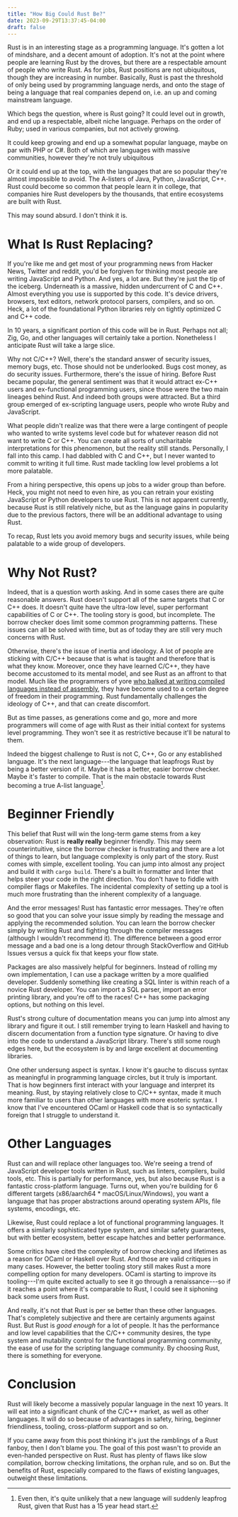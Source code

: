 ```yaml
---
title: "How Big Could Rust Be?"
date: 2023-09-29T13:37:45-04:00
draft: false
---
```


Rust is in an interesting stage as a programming language. It's gotten
a lot of mindshare, and a decent amount of adoption. It's not at the
point where people are learning Rust by the droves, but there are a
respectable amount of people who write Rust. As for jobs, Rust
positions are not ubiquitous, though they are increasing in
number. Basically, Rust is past the threshold of only being used by
programming language nerds, and onto the stage of being a language
that real companies depend on, i.e. an up and coming mainstream
language.

Which begs the question, where is Rust going? It could level out in
growth, and end up a respectable, albeit niche language. Perhaps on
the order of Ruby; used in various companies, but not actively growing.

It could keep growing and end up a somewhat popular language, maybe on
par with PHP or C#. Both of which are languages with massive
communities, however they're not truly ubiquitous

Or it could end up at the top, with the languages that are so popular
they're almost impossible to avoid. The A-listers of Java, Python,
JavaScript, C++. Rust could become so common that people
learn it in college, that companies hire Rust developers by the
thousands, that entire ecosystems are built with Rust.

This may sound absurd. I don't think it is.

# What Is Rust Replacing?

If you're like me and get most of your programming news from Hacker
News, Twitter and reddit, you'd be forgiven for thinking most people
are writing JavaScript and Python. And yes, a lot are. But they're
just the tip of the iceberg. Underneath is a massive, hidden
undercurrent of C and C++. Almost everything you use is supported by
this code. It's device drivers, browsers, text editors, network
protocol parsers, compilers, and so on. Heck, a lot of the
foundational Python libraries rely on tightly optimized C and C++
code.

In 10 years, a significant portion of this code will be in
Rust. Perhaps not all; Zig, Go, and other languages will certainly
take a portion. Nonetheless I anticipate Rust will take a large
slice.

Why not C/C++? Well, there's the standard answer of security issues,
memory bugs, etc. Those should not be underlooked. Bugs cost money, as
do security issues. Furthermore, there's the issue of hiring. Before
Rust became popular, the general sentiment was that it would attract
ex-C++ users and ex-functional programming users, since those were the
two main lineages behind Rust. And indeed both groups were
attracted. But a third group emerged of ex-scripting language users,
people who wrote Ruby and JavaScript.

What people didn't realize was that there were a large contingent of
people who wanted to write systems level code but for whatever reason
did not want to write C or C++. You can create all sorts of
uncharitable interpretations for this phenomenon, but the reality
still stands. Personally, I fall into this camp. I had dabbled with C
and C++, but I never wanted to commit to writing it full time. Rust
made tackling low level problems a lot more palatable.

From a hiring perspective, this opens up jobs to a wider group than
before. Heck, you might not need to even hire, as you can retrain your
existing JavaScript or Python developers to use Rust. This is not
apparent currently, because Rust is still relatively niche, but as the
language gains in popularity due to the previous factors, there will
be an additional advantage to using Rust.

To recap, Rust lets you avoid memory bugs and security issues, while
being palatable to a wide group of developers.

# Why Not Rust?

Indeed, that is a question worth asking. And in some cases there are
quite reasonable answers. Rust doesn't support all of the same targets
that C or C++ does. It doesn't quite have the ultra-low level, super
performant capabilities of C or C++. The tooling story is good, but
incomplete. The borrow checker does limit some common programming
patterns. These issues can all be solved with time, but as of today
they are still very much concerns with Rust.

Otherwise, there's the issue of inertia and ideology. A lot of people
are sticking with C/C++ because that is what is taught and therefore
that is what they know. Moreover, once they have learned C/C++, they
have become accustomed to its mental model, and see Rust as an affront
to that model. Much like the programmers of yore [who balked at
writing compiled languages instead of
assembly](http://www.catb.org/jargon/html/story-of-mel.html), they
have become used to a certain degree of freedom in their
programming. Rust fundamentally challenges the ideology of C++, and
that can create discomfort.

But as time passes, as generations come and go, more and more
programmers will come of age with Rust as their initial context for
systems level programming. They won't see it as restrictive because
it'll be natural to them.

Indeed the biggest challenge to Rust is not C, C++, Go or any
established language. It's the next language---the language that
leapfrogs Rust by being a better version of it. Maybe it has a better,
easier borrow checker. Maybe it's faster to compile. That is the main
obstacle towards Rust becoming a true A-list language[^1].

[^1]: Even then, it's quite unlikely that a new language will suddenly
    leapfrog Rust, given that Rust has a 15 year head start.

# Beginner Friendly

This belief that Rust will win the long-term game stems from a key
observation: Rust is **really really** beginner friendly. This may
seem counterintuitive, since the borrow checker is frustrating and
there are a lot of things to learn, but language complexity is only
part of the story. Rust comes with simple, excellent tooling. You can
jump into almost any project and build it with `cargo build`. There's
a built in formatter and linter that helps steer your code in the
right direction. You don't have to fiddle with compiler flags or
Makefiles. The incidental complexity of setting up a tool is much more
frustrating than the inherent complexity of a language.

And the error messages! Rust has fantastic error messages. They're
often so good that you can solve your issue simply by reading the
message and applying the recommended solution. You can learn the
borrow checker simply by writing Rust and fighting through the
compiler messages (although I wouldn't recommend it). The difference
between a good error message and a bad one is a long detour through
StackOverflow and GitHub Issues versus a quick fix that keeps your
flow state.

Packages are also massively helpful for beginners. Instead of rolling
my own implementation, I can use a package written by a more qualified
developer. Suddenly something like creating a SQL linter is within
reach of a novice Rust developer. You can import a SQL parser, import
an error printing library, and you're off to the races! C++ has some
packaging options, but nothing on this level.

Rust's strong culture of documentation means you can jump into almost
any library and figure it out. I still remember trying to learn
Haskell and having to discern documentation from a function type
signature. Or having to dive into the code to understand a JavaScript
library. There's still some rough edges here, but the ecosystem is by
and large excellent at documenting libraries.

One other undersung aspect is syntax. I know it's gauche to discuss
syntax as meaningful in programming language circles, but it truly is
important. That is how beginners first interact with your language and
interpret its meaning. Rust, by staying relatively close to C/C++
syntax, made it much more familiar to users than other languages with
more esoteric syntax. I know that I've encountered OCaml or Haskell
code that is so syntactically foreign that I struggle to understand
it.

# Other Languages

Rust can and will replace other languages too. We're seeing a trend of
JavaScript developer tools written in Rust, such as linters,
compilers, build tools, etc. This is partially for performance, yes,
but also because Rust is a fantastic cross-platform language. Turns
out, when you're building for 6 different targets (x86/aarch64 *
macOS/Linux/Windows), you want a language that has proper abstractions
around operating system APIs, file systems, encodings, etc.

Likewise, Rust could replace a lot of functional programming
languages. It offers a similarly sophisticated type system, and
similar safety guarantees, but with better ecosystem, better escape
hatches and better performance.

Some critics have cited the complexity of borrow checking and
lifetimes as a reason for OCaml or Haskell over Rust. And those are
valid critiques in many cases. However, the better tooling story still
makes Rust a more compelling option for many developers. OCaml is
starting to improve its tooling---I'm quite excited actually to see it
go through a renaissance---so if it reaches a point where it's
comparable to Rust, I could see it siphoning back some users from
Rust.

And really, it's not that Rust is per se better than these other
languages. That's completely subjective and there are certainly
arguments against Rust. But Rust is *good enough* for a lot of
people. It has the performance and low level capabilities that the
C/C++ community desires, the type system and mutability control for
the functional programming community, the ease of use for the
scripting language community. By choosing Rust, there is something for
everyone.

# Conclusion

Rust will likely become a massively popular language in the next 10
years. It will eat into a significant chunk of the C/C++ market, as
well as other languages. It will do so because of advantages in
safety, hiring, beginner friendliness, tooling, cross-platform support
and so on.

If you came away from this post thinking it's just the ramblings of a
Rust fanboy, then I don't blame you. The goal of this post wasn't to
provide an even-handed perspective on Rust. Rust has plenty of flaws
like slow compilation, borrow checking limitations, the orphan rule,
and so on. But the benefits of Rust, especially compared to the flaws
of existing languages, outweight these limitations.
